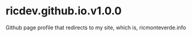 # ricdev.github.io.v1.0.0
Github page profile that redirects to my site, which is, ricmonteverde.info
